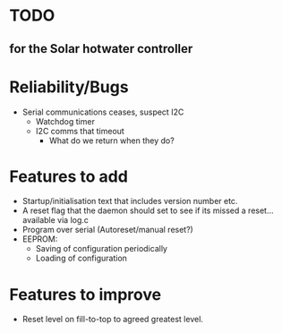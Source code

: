 TODO
=========
for the
Solar hotwater controller
----


Reliability/Bugs
====
* Serial communications ceases, suspect I2C
  * Watchdog timer
  * I2C comms that timeout
    * What do we return when they do?

Features to add
====
* Startup/initialisation text that includes version number etc.
* A reset flag that the daemon should set to see if its missed a reset... available via log.c
* Program over serial (Autoreset/manual reset?)
* EEPROM:
  * Saving of configuration periodically
  * Loading of configuration

Features to improve
====
* Reset level on fill-to-top to agreed greatest level.